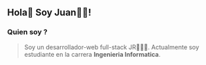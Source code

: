 ## Hola👋 Soy Juan👨‍💻!

### **Quien soy ?**
> Soy un desarrollador-web full-stack JR👨‍💻🚀. Actualmente soy estudiante en la carrera **Ingenieria Informatica**.
<!--
**jjtorres03/jjtorres03** is a ✨ _special_ ✨ repository because its `README.md` (this file) appears on your GitHub profile.


- 🔭 I’m currently working on ...
- 🌱 I’m currently learning ...
- 👯 I’m looking to collaborate on ...
- 🤔 I’m looking for help with ...
- 💬 Ask me about ...
- 📫 How to reach me: ...
- 😄 Pronouns: ...
- ⚡ Fun fact: ...
-->

